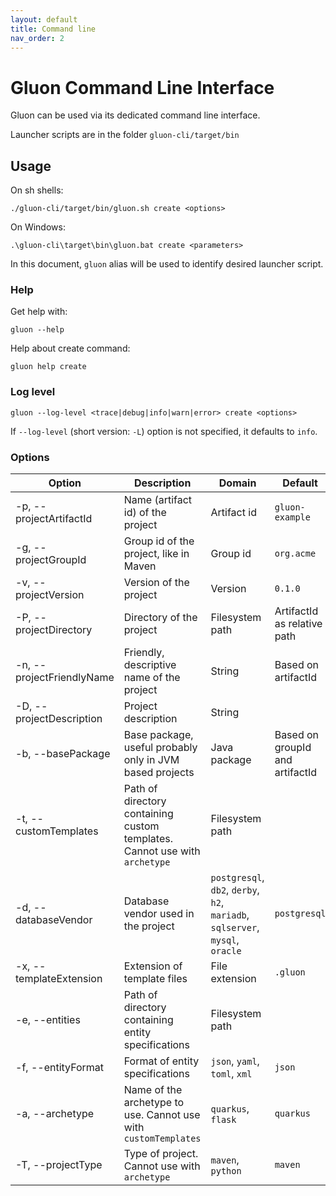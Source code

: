 ```yaml
---
layout: default
title: Command line
nav_order: 2
---
```


# Gluon Command Line Interface

Gluon can be used via its dedicated command line interface.

Launcher scripts are in the folder `gluon-cli/target/bin`

## Usage
On sh shells:
```shell
./gluon-cli/target/bin/gluon.sh create <options>
```
On Windows:
```
.\gluon-cli\target\bin\gluon.bat create <parameters>
```

In this document, `gluon` alias will be used to identify desired launcher script.

### Help
Get help with:
```shell
gluon --help
```

Help about create command:
```shell
gluon help create
```

### Log level
```shell
gluon --log-level <trace|debug|info|warn|error> create <options>
```

If `--log-level` (short version: `-L`) option is not specified, it defaults to `info`.

### Options

| Option                    | Description                                                                | Domain                                                                        | Default                         |
|---------------------------|----------------------------------------------------------------------------|-------------------------------------------------------------------------------|---------------------------------|
| -p, --projectArtifactId   | Name (artifact id) of the project                                          | Artifact id                                                                   | `gluon-example`                 |     
| -g, --projectGroupId      | Group id of the project, like in Maven                                     | Group id                                                                      | `org.acme`                      |     
| -v, --projectVersion      | Version of the project                                                     | Version                                                                       | `0.1.0`                         |    
| -P, --projectDirectory    | Directory of the project                                                   | Filesystem path                                                               | ArtifactId as relative path     |   
| -n, --projectFriendlyName | Friendly, descriptive name of the project                                  | String                                                                        | Based on artifactId             |
| -D, --projectDescription  | Project description                                                        | String                                                                        |                                 |
| -b, --basePackage         | Base package, useful probably only in JVM based projects                   | Java package                                                                  | Based on groupId and artifactId |     
| -t, --customTemplates     | Path of directory containing custom templates. Cannot use with `archetype` | Filesystem path                                                               |                                 |   
| -d, --databaseVendor      | Database vendor used in the project                                        | `postgresql`, `db2`, `derby`, `h2`, `mariadb`, `sqlserver`, `mysql`, `oracle` | `postgresql`                    |    
| -x, --templateExtension   | Extension of template files                                                | File extension                                                                | `.gluon`                        |
| -e, --entities            | Path of directory containing entity specifications                         | Filesystem path                                                               |                                 |
| -f, --entityFormat        | Format of entity specifications                                            | `json`, `yaml`, `toml`, `xml`                                                 | `json`                          |   
| -a, --archetype           | Name of the archetype to use. Cannot use with `customTemplates`            | `quarkus`, `flask`                                                            | `quarkus`                       |
| -T, --projectType         | Type of project. Cannot use with `archetype`                               | `maven`, `python`                                                             | `maven`                         |
